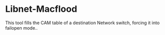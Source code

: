 # Libnet-Macflood
This tool fills the CAM table of a destination Network switch, forcing it into failopen mode..
